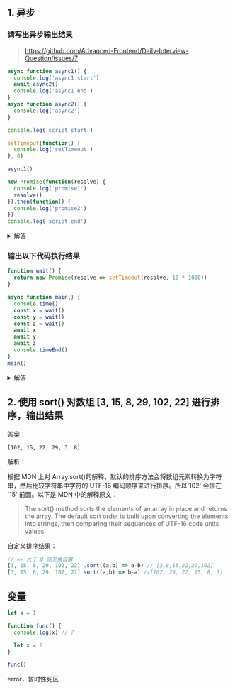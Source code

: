 ## 1. 异步

### 请写出异步输出结果

> https://github.com/Advanced-Frontend/Daily-Interview-Question/issues/7

```js
async function async1() {
  console.log('async1 start')
  await async2()
  console.log('async1 end')
}
async function async2() {
  console.log('async2')
}

console.log('script start')

setTimeout(function() {
  console.log('setTimeout')
}, 0)

async1()

new Promise(function(resolve) {
  console.log('promise1')
  resolve()
}).then(function() {
  console.log('promise2')
})
console.log('script end')
```

<details>
<summary>解答</summary>

```js
// script start
// async1 start
// async2
// promise1
// script end
// async1 end
// promise2
// setTimeout
```

</details>

### 输出以下代码执行结果

```js
function wait() {
  return new Promise(resolve => setTimeout(resolve, 10 * 1000))
}

async function main() {
  console.time()
  const x = wait()
  const y = wait()
  const z = wait()
  await x
  await y
  await z
  console.timeEnd()
}
main()
```

<details>
<summary>解答</summary>

```js
function wait() {
  return new Promise(resolve => setTimeout(resolve, 10 * 1000))
}

async function main() {
  console.time()
  const x = await wait() // 每个都是都执行完才结,包括setTimeout（10*1000）的执行时间
  const y = await wait() // 执行顺序 x->y->z 同步执行，x 与 setTimeout 属于同步执行
  const z = await wait()
  console.timeEnd() // default: 30099.47705078125ms

  console.time()
  const x1 = wait() // x1,y1,z1 同时异步执行， 包括setTimeout（10*1000）的执行时间
  const y1 = wait() // x1 与 setTimeout 属于同步执行
  const z1 = wait()
  await x1
  await y1
  await z1
  console.timeEnd() // default: 10000.67822265625ms
}
main()
```

</details>

## 2. 使用 sort() 对数组 [3, 15, 8, 29, 102, 22] 进行排序，输出结果

答案：

`[102, 15, 22, 29, 3, 8]`

解析：

根据 MDN 上对 Array.sort()的解释，默认的排序方法会将数组元素转换为字符串，然后比较字符串中字符的 UTF-16 编码顺序来进行排序。所以'102' 会排在 '15' 前面。以下是 MDN 中的解释原文：

> The sort() method sorts the elements of an array in place and returns the array. The default sort order is built upon converting the elements into strings, then comparing their sequences of UTF-16 code units values.

自定义排序结果：

```js
// => 大于 0 则交换位置
[3, 15, 8, 29, 102, 22] .sort((a,b) => a-b) // [3,8,15,22,29,102]
[3, 15, 8, 29, 102, 22] sort((a,b) => b-a) //[102, 29, 22, 15, 8, 3]
```

## 变量

```js
let x = 1

function func() {
  console.log(x) // ?

  let x = 2
}

func()
```

error，暂时性死区
